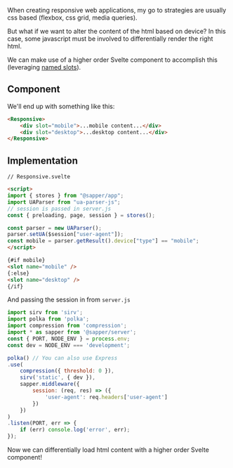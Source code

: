 When creating responsive web applications, my go to strategies are usually css based (flexbox, css grid, media queries). 

But what if we want to alter the content of the html based on device? In this case, some javascript must be involved to differentially render the right html.

We can make use of a higher order Svelte component to accomplish this (leveraging [named slots](https://svelte.dev/tutorial/named-slots)). 

## Component

We'll end up with something like this:

```html
<Responsive>
	<div slot="mobile">...mobile content...</div>
	<div slot="desktop">...desktop content...</div>
</Responsive>
```

## Implementation

`// Responsive.svelte`
```html
<script>
import { stores } from "@sapper/app";
import UAParser from "ua-parser-js";
// session is passed in server.js
const { preloading, page, session } = stores();

const parser = new UAParser();
parser.setUA($session["user-agent"]);
const mobile = parser.getResult().device["type"] == "mobile";
</script>

{#if mobile}
<slot name="mobile" />
{:else}
<slot name="desktop" />
{/if}
```

And passing the session in from `server.js`
```javascript
import sirv from 'sirv';
import polka from 'polka';
import compression from 'compression';
import * as sapper from '@sapper/server';
const { PORT, NODE_ENV } = process.env;
const dev = NODE_ENV === 'development';

polka() // You can also use Express
.use(
	compression({ threshold: 0 }),
	sirv('static', { dev }),
	sapper.middleware({
		session: (req, res) => ({
			'user-agent': req.headers['user-agent']
		})
	})
)
.listen(PORT, err => {
	if (err) console.log('error', err);
});
```

Now we can differentially load html content with a higher order Svelte component!